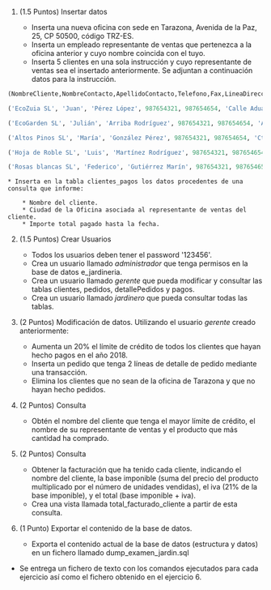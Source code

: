 1. (1.5 Puntos) Insertar datos

	* Inserta una nueva oficina con sede en Tarazona, Avenida de la Paz, 25, CP 50500, código TRZ-ES. 
	* Inserta un empleado representante de ventas que pertenezca a la oficina anterior y cuyo nombre coincida con el tuyo.
	* Inserta 5 clientes en una sola instrucción y cuyo representante de ventas sea el insertado anteriormente. Se adjuntan a continuación datos para la instrucción.

```sql
(NombreCliente,NombreContacto,ApellidoContacto,Telefono,Fax,LineaDireccion1,Ciudad,Region,Pais,CodigoPostal,LimiteCredito)

('EcoZuia SL', 'Juan', 'Pérez López', 987654321, 987654654, 'Calle Aduana, 64', 'Zuia', 'Alava','España', 01130, 15000),

('EcoGarden SL', 'Julián', 'Arriba Rodríguez', 987654321, 987654654, 'Avda. Andalucía, 92', 'Clavijo', 'La Rioja','España', 26130, 15000),

('Altos Pinos SL', 'María', 'González Pérez', 987654321, 987654654, 'Ctra. Beas-Cortijos Nuevos, 27', 'Navajún', 'La Rioja','España', 26533, 15000),

('Hoja de Roble SL', 'Luis', 'Martínez Rodríguez', 987654321, 987654654, 'Puerto Lugar, 57', 'Viñuela', 'Málaga','España', 29712, 15000),

('Rosas blancas SL', 'Federico', 'Gutiérrez Marín', 987654321, 987654654, 'C/ Los Herrán, 19', 'Castuera', 'Badajoz','España', 06420, 15000)
```
	* Inserta en la tabla clientes_pagos los datos procedentes de una consulta que informe: 

		* Nombre del cliente.
		* Ciudad de la Oficina asociada al representante de ventas del cliente.
		* Importe total pagado hasta la fecha.

2. (1.5 Puntos) Crear Usuarios

	* Todos los usuarios deben tener el password '123456'.
	* Crea un usuario llamado *administrador* que tenga permisos en la base de datos e_jardineria.
	* Crea un usuario llamado *gerente* que pueda modificar y consultar las tablas clientes, pedidos, detallePedidos y pagos.
	* Crea un usuario llamado *jardinero* que pueda consultar todas las tablas.

3. (2 Puntos) Modificación de datos. Utilizando el usuario *gerente* creado anteriormente:
	* Aumenta un 20% el límite de crédito de todos los clientes que hayan hecho pagos en el año 2018.
	* Inserta un pedido que tenga 2 líneas de detalle de pedido mediante una transacción.
	* Elimina los clientes que no sean de la oficina de Tarazona y que no hayan hecho pedidos.

4. (2 Puntos) Consulta
	* Obtén el nombre del cliente que tenga el mayor límite de crédito, el nombre de su representante de ventas y el producto que más cantidad ha comprado.

5. (2 Puntos) Consulta
	* Obtener la facturación que ha tenido cada cliente, indicando el nombre del cliente, la base imponible (suma del precio del producto multiplicado por el número de unidades vendidas), el iva (21% de la base imponible), y el total (base imponible + iva).
	* Crea una vista llamada total_facturado_cliente a partir de esta consulta.

6. (1 Punto) Exportar el contenido de la base de datos.

	* Exporta el contenido actual de la base de datos (estructura y datos) en un fichero llamado dump_examen_jardin.sql

* Se entrega un fichero de texto con los comandos ejecutados para cada ejercicio así como el fichero obtenido en el ejercicio 6.
